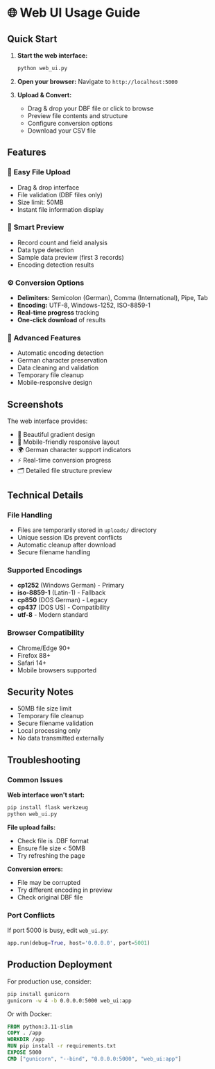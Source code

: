 # 🌐 Web UI Usage Guide

## Quick Start

1. **Start the web interface:**
   ```bash
   python web_ui.py
   ```

2. **Open your browser:** 
   Navigate to `http://localhost:5000`

3. **Upload & Convert:**
   - Drag & drop your DBF file or click to browse
   - Preview file contents and structure
   - Configure conversion options
   - Download your CSV file

## Features

### 📂 **Easy File Upload**
- Drag & drop interface
- File validation (DBF files only)
- Size limit: 50MB
- Instant file information display

### 👀 **Smart Preview**
- Record count and field analysis
- Data type detection
- Sample data preview (first 3 records)
- Encoding detection results

### ⚙️ **Conversion Options**
- **Delimiters:** Semicolon (German), Comma (International), Pipe, Tab
- **Encoding:** UTF-8, Windows-1252, ISO-8859-1
- **Real-time progress** tracking
- **One-click download** of results

### 🔧 **Advanced Features**
- Automatic encoding detection
- German character preservation
- Data cleaning and validation
- Temporary file cleanup
- Mobile-responsive design

## Screenshots

The web interface provides:
- 🎨 Beautiful gradient design
- 📱 Mobile-friendly responsive layout
- 🌍 German character support indicators
- ⚡ Real-time conversion progress
- 🗂️ Detailed file structure preview

## Technical Details

### File Handling
- Files are temporarily stored in `uploads/` directory
- Unique session IDs prevent conflicts
- Automatic cleanup after download
- Secure filename handling

### Supported Encodings
- **cp1252** (Windows German) - Primary
- **iso-8859-1** (Latin-1) - Fallback
- **cp850** (DOS German) - Legacy
- **cp437** (DOS US) - Compatibility
- **utf-8** - Modern standard

### Browser Compatibility
- Chrome/Edge 90+
- Firefox 88+
- Safari 14+
- Mobile browsers supported

## Security Notes

- 50MB file size limit
- Temporary file cleanup
- Secure filename validation
- Local processing only
- No data transmitted externally

## Troubleshooting

### Common Issues

**Web interface won't start:**
```bash
pip install flask werkzeug
python web_ui.py
```

**File upload fails:**
- Check file is .DBF format
- Ensure file size < 50MB
- Try refreshing the page

**Conversion errors:**
- File may be corrupted
- Try different encoding in preview
- Check original DBF file

### Port Conflicts
If port 5000 is busy, edit `web_ui.py`:
```python
app.run(debug=True, host='0.0.0.0', port=5001)
```

## Production Deployment

For production use, consider:
```bash
pip install gunicorn
gunicorn -w 4 -b 0.0.0.0:5000 web_ui:app
```

Or with Docker:
```dockerfile
FROM python:3.11-slim
COPY . /app
WORKDIR /app
RUN pip install -r requirements.txt
EXPOSE 5000
CMD ["gunicorn", "--bind", "0.0.0.0:5000", "web_ui:app"]
```